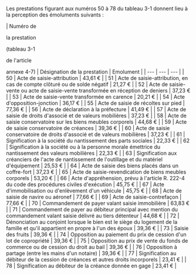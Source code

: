 Les prestations figurant aux numéros 50 à 78 du tableau 3-1 donnent lieu à la perception des émoluments suivants :


  

  



| Numéro de

la prestation

(tableau 3-1

de l'article

annexe 4-7) | 
Désignation de la prestation | 
Emolument |
| --- | --- | --- |
| 
50 | 
Acte de saisie-attribution | 
43,61 € |
| 
51 | 
Acte de saisie-attribution, en cas de compte clôturé ou de solde négatif | 
21,27 € |
| 
52 | 
Acte de saisie-vente ou acte de saisie-vente transformée en réception de deniers | 
37,23 € |
| 
53 | 
Acte de saisie-vente transformée en carence | 
20,21 € |
| 
54 | 
Acte d'opposition-jonction | 
36,17 € |
| 
55 | 
Acte de saisie de récoltes sur pied | 
77,36 € |
| 
56 | 
Acte de déclaration à la préfecture | 
41,49 € |
| 
57 | 
Acte de saisie de droits d'associé et de valeurs mobilières | 
37,23 € |
| 
58 | 
Acte de saisie conservatoire sur les biens meubles corporels | 
44,68 € |
| 
59 | 
Acte de saisie conservatoire de créances | 
39,36 € |
| 
60 | 
Acte de saisie conservatoire de droits d'associé et de valeurs mobilières | 
37,23 € |
| 
61 | 
Signification à la société du nantissement des parts sociales | 
22,33 € |
| 
62 | 
Signification à la société ou à la personne morale émettrice du nantissement des valeurs mobilières | 
22,33 € |
| 
63 | 
Signification aux créanciers de l'acte de nantissement de l'outillage et du matériel d'équipement | 
25,53 € |
| 
64 | 
Acte de saisie des biens placés dans un coffre-fort | 
37,23 € |
| 
65 | 
Acte de saisie-revendication de biens meubles corporels | 
53,20 € |
| 
66 | 
Acte d'appréhension, prévu à l'article R. 222-4 du code des procédures civiles d'exécution  | 
45,75 € |
| 
67 | 
Acte d'immobilisation ou d'enlèvement d'un véhicule | 
45,75 € |
| 
68 | 
Acte de saisie de navire ou aéronef | 
77,66 € |
| 
69 | 
Acte de saisie-contrefaçon | 
77,66 € |
| 
70 | 
Commandement de payer valant saisie immobilière | 
63,83 € |
| 
71 | 
Commandement de payer au débiteur principal avec mention du commandement valant saisie délivré au tiers détenteur | 
44,68 € |
| 
72 | 
Dénonciation au conjoint lorsque le bien est le siège du logement de la famille et qu'il appartient en propre à l'un des époux | 
39,36 € |
| 
73 | 
Saisie des fruits | 
39,36 € |
| 
74 | 
Opposition au paiement du prix de cession d'un lot de copropriété | 
39,36 € |
| 
75 | 
Opposition au prix de vente du fonds de commerce ou de cession du droit au bail | 
39,36 € |
| 
76 | 
Opposition à partage (entre les mains d'un notaire) | 
39,36 € |
| 
77 | 
Signification au débiteur de la cession de créances et autres droits incorporels | 
23,41 € |
| 
78 | 
Signification au débiteur de la créance donnée en gage | 
23,41 € |


